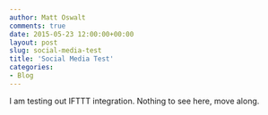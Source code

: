 ```yaml
---
author: Matt Oswalt
comments: true
date: 2015-05-23 12:00:00+00:00
layout: post
slug: social-media-test
title: 'Social Media Test'
categories:
- Blog
---
```


I am testing out IFTTT integration. Nothing to see here, move along.